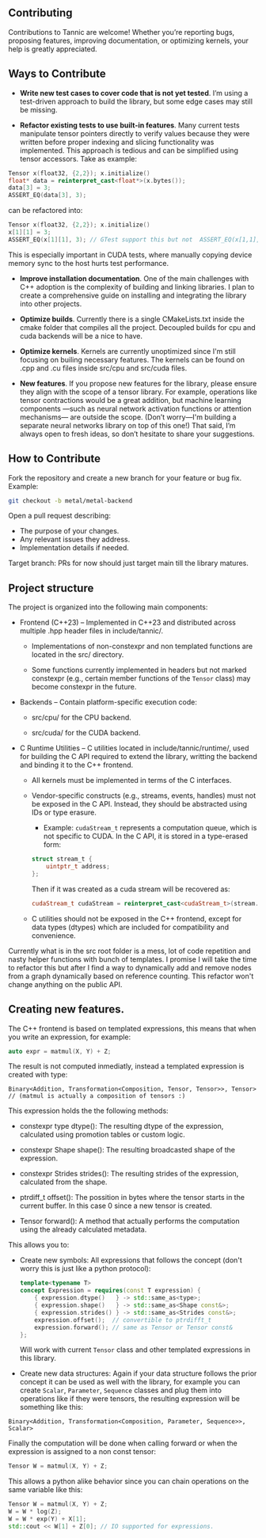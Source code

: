 ## Contributing

Contributions to Tannic are welcome!
Whether you’re reporting bugs, proposing features, improving documentation, or optimizing kernels, your help is greatly appreciated.

## Ways to Contribute 

- **Write new test cases to cover code that is not yet tested**. I’m using a test-driven approach to build the library, but some edge cases may still be missing.

- **Refactor existing tests to use built-in features**. Many current tests manipulate tensor pointers directly to verify values because they were written before proper indexing and slicing functionality was implemented. This approach is tedious and can be simplified using tensor accessors. Take as example:

```cpp 
Tensor x(float32, {2,2}); x.initialize()
float* data = reinterpret_cast<float*>(x.bytes());
data[3] = 3;
ASSERT_EQ(data[3], 3);
```

can be refactored into: 

```cpp 
Tensor x(float32, {2,2}); x.initialize() 
x[1][1] = 3;
ASSERT_EQ(x[1][1], 3); // GTest support this but not  ASSERT_EQ(x[1,1], 3)
```

This is especially important in CUDA tests, where manually copying device memory sync to the host hurts test performance.

- **Improve installation documentation**. One of the main challenges with C++ adoption is the complexity of building and linking libraries. I plan to create a comprehensive guide on installing and integrating the library into other projects.

- **Optimize builds**. Currently there is a single CMakeLists.txt inside the cmake folder that compiles all the project. Decoupled builds for cpu and cuda backends will be a nice to have.

- **Optimize kernels**. Kernels are currently unoptimized since I'm still focusing on builing necessary features. The kernels can be found on .cpp and .cu files inside src/cpu and src/cuda files.

- **New features**. If you propose new features for the library, please ensure they align with the scope of a tensor library. For example, operations like tensor contractions would be a great addition, but machine learning components —such as neural network activation functions or attention mechanisms— are outside the scope.
(Don’t worry—I'm building a separate neural networks library on top of this one!) That said, I’m always open to fresh ideas, so don’t hesitate to share your suggestions.

## How to Contribute

Fork the repository and create a new branch for your feature or bug fix.
Example:

```bash
git checkout -b metal/metal-backend
```

Open a pull request describing:
- The purpose of your changes.
- Any relevant issues they address.
- Implementation details if needed.

Target branch: PRs for now should just target main till the library matures.


## Project structure

The project is organized into the following main components:

- Frontend (C++23) – Implemented in C++23 and distributed across multiple .hpp header files in include/tannic/. 

    * Implementations of non-constexpr and non templated functions are located in the src/ directory.

    * Some functions currently implemented in headers but not marked constexpr (e.g., certain member functions of the `Tensor` class) may become constexpr in the future.


- Backends – Contain platform-specific execution code:

    * src/cpu/ for the CPU backend. 

    * src/cuda/ for the CUDA backend.


- C Runtime Utilities – C utilities located in include/tannic/runtime/, used for building the C API required to extend the library, writting the backend and binding it to the C++ frontend.

    * All kernels must be implemented in terms of the C interfaces.

    * Vendor-specific constructs (e.g., streams, events, handles) must not be exposed in the C API. Instead, they should be abstracted using IDs or type erasure.
        
        * Example: `cudaStream_t` represents a computation queue, which is not specific to CUDA. In the C API, it is stored in a type-erased form:

        ```c
        struct stream_t { 
            uintptr_t address;
        };  
        ```

        Then if it was created as a cuda stream will be recovered as:

        ```cpp
        cudaStream_t cudaStream = reinterpret_cast<cudaStream_t>(stream.address);
        ```

    * C utilities should not be exposed in the C++ frontend, except for data types (dtypes) which are included for compatibility and convenience.

Currently what is in the src root folder is a mess, lot of code repetition and nasty helper functions with bunch of templates. I promise I will take the time to refactor this but after I find a way to dynamically add and remove nodes from a graph dynamically based on reference counting.  This refactor won't change anything on the public API. 


## Creating new features.

The C++ frontend is based on templated expressions, this means that when you write an expression, for example:

```cpp
auto expr = matmul(X, Y) + Z;
```

The result is not computed inmediatly, instead a templated expression is created with type:

```
Binary<Addition, Transformation<Composition, Tensor, Tensor>>, Tensor> // (matmul is actually a composition of tensors :)
```

This expression holds the the following methods:

- constexpr type dtype(): The resulting dtype of the expression, calculated using promotion tables or custom logic.

- constexpr Shape shape(): The resulting broadcasted shape of the expression. 

- constexpr Strides strides(): The resulting strides of the expression, calculated from the shape.

- ptrdiff_t offset(): The possition in bytes where the tensor starts in the current buffer. In this case 0 since a new tensor is created.

- Tensor forward(): A method that actually performs the computation using the already calculated metadata.

This allows you to:

- Create new symbols: All expressions that follows the concept (don't worry this is just like a python protocol):

    ```cpp
    template<typename T>
    concept Expression = requires(const T expression) {
        { expression.dtype()   } -> std::same_as<type>;
        { expression.shape()   } -> std::same_as<Shape const&>;
        { expression.strides() } -> std::same_as<Strides const&>;
        expression.offset();  // convertible to ptrdifft_t
        expression.forward(); // same as Tensor or Tensor const&
    }; 
    ```

    Will work with current `Tensor` class and other templated expressions in this library.


- Create new data structures: Again if your data structure follows the prior concept it can be used as well with the library, for example you can create `Scalar`, `Parameter`, `Sequence` classes and plug them into operations like if they were tensors, the resulting expression will be something like this:

```
Binary<Addition, Transformation<Composition, Parameter, Sequence>>, Scalar>
```

Finally the computation will be done when calling forward or when the expression is assigned to a non const tensor:

```cpp
Tensor W = matmul(X, Y) + Z;
```

This allows a python alike behavior since you can chain operations on the same variable like this:

```cpp
Tensor W = matmul(X, Y) + Z;
W = W * log(Z);
W = W * exp(Y) + X[1]; 
std::cout << W[1] + Z[0]; // IO supported for expressions.
``` 